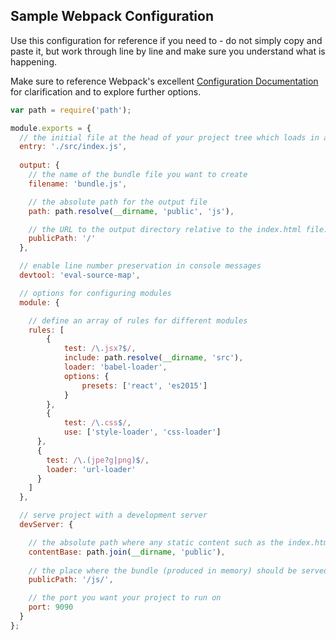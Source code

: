 ## Sample Webpack Configuration

Use this configuration for reference if you need to - do not simply copy and paste it, but work through line by line and make sure you understand what is happening.

Make sure to reference Webpack's excellent [Configuration Documentation](https://webpack.js.org/configuration/) for clarification and to explore further options.


```javascript
var path = require('path');

module.exports = {
  // the initial file at the head of your project tree which loads in all other files and dependencies
  entry: './src/index.js',
  
  output: {
    // the name of the bundle file you want to create
    filename: 'bundle.js',

    // the absolute path for the output file
    path: path.resolve(__dirname, 'public', 'js'),

    // the URL to the output directory relative to the index.html file. This specifies where any static files like CSS files are loaded from.
    publicPath: '/'
  },

  // enable line number preservation in console messages
  devtool: 'eval-source-map',

  // options for configuring modules
  module: {

    // define an array of rules for different modules
    rules: [
        {   
            test: /\.jsx?$/,
            include: path.resolve(__dirname, 'src'),
            loader: 'babel-loader',
            options: {
                presets: ['react', 'es2015']
            }
        },
        {
            test: /\.css$/,
            use: ['style-loader', 'css-loader']
      },
      {
        test: /\.(jpe?g|png)$/,
        loader: 'url-loader'
      }
    ]
  },

  // serve project with a development server
  devServer: {

    // the absolute path where any static content such as the index.html page should be loaded from
    contentBase: path.join(__dirname, 'public'),
    
    // the place where the bundle (produced in memory) should be served from 
    publicPath: '/js/',

    // the port you want your project to run on
    port: 9090
  }
};
```